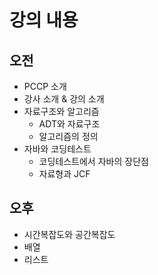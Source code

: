 # 강의 내용

## 오전

- PCCP 소개
- 강사 소개 & 강의 소개
- 자료구조와 알고리즘
    - ADT와 자료구조
    - 알고리즘의 정의
- 자바와 코딩테스트
    - 코딩테스트에서 자바의 장단점
    - 자료형과 JCF

## 오후

- 시간복잡도와 공간복잡도
- 배열
- 리스트
